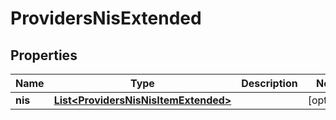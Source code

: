 
# ProvidersNisExtended

## Properties
Name | Type | Description | Notes
------------ | ------------- | ------------- | -------------
**nis** | [**List&lt;ProvidersNisNisItemExtended&gt;**](ProvidersNisNisItemExtended.md) |  |  [optional]



